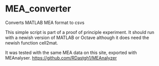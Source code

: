 # MEA_converter
 Converts MATLAB MEA format to csvs
 
 This simple script is part of a proof of principle experiment.
 It should run with a newish version of MATLAB or Octave although it does need the newish function cell2mat.

It was tested with the same MEA data on this site, exported with MEAnalyser.
https://github.com/RDastgh1/MEAnalyzer


